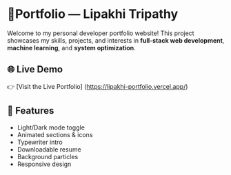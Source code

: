 # 💼Portfolio — Lipakhi Tripathy

Welcome to my personal developer portfolio website! This project showcases my skills, projects, and interests in **full-stack web development**, **machine learning**, and **system optimization**.

## 🌐 Live Demo

👉 [Visit the Live Portfolio] (https://lipakhi-portfolio.vercel.app/)


## 🎯 Features
- Light/Dark mode toggle
- Animated sections & icons
- Typewriter intro
- Downloadable resume
- Background particles
- Responsive design
